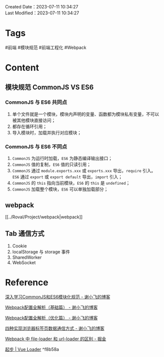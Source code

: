 Created Date：2023-07-11 10:34:27  
Last Modified：2023-07-11 10:34:27

# Tags

#前端 #模块规范 #前端工程化 #Webpack

# Content

## 模块规范 CommonJS VS ES6

### CommonJS 与 ES6 共同点

1. 单个文件就是一个模块，模块内声明的变量、函数都为模块私有变量，不可以被其他模块直接访问；
2. 都存在循环引用；
3. 导入模块时，加载并执行对应模块；

### CommonJS 与 ES6 不同点

1. `CommonJS` 为运行时加载，`ES6` 为静态编译输出接口；
2. `CommonJS` 值的复制，`ES6` 值的只读引用；
3. `CommonJS` 通过 `module.exports.xxx` 或 `exports.xxx` 导出，`require` 引入。`ES6` 通过 `export` 或 `export default` 导出，`import` 引入；
4. `CommonJS` 的 `this` 指向当前模块，`ES6` 的 `this` 是 `undefined`；
5. `CommonJS` 加载整个模块，`ES6` 可以单独加载部分；

## webpack

[[../Roval/Project/webpack|webpack]]

## Tab 通信方式

1. Cookie
2. localStorage 与 storage 事件
3. SharedWorker
4. WebSocket

# Reference

[深入学习CommonJS和ES6模块化规范 - 谢小飞的博客](https://xieyufei.com/2021/01/08/CommonJS-ES6.html)  

[Webpack配置全解析（基础篇） - 谢小飞的博客](https://xieyufei.com/2020/06/06/Webpack-Learned.html)  

[Webpack配置全解析（优化篇） - 谢小飞的博客](https://xieyufei.com/2020/07/30/Webpack-Optimize.html)  

[四种实现浏览器标签页数据通信方式 - 谢小飞的博客](https://xieyufei.com/2020/09/12/Tab-Communicate.html)  

[Webpack 中 file-loader 和 url-loader 的区别 - 掘金](https://juejin.cn/post/7000225935215558687)  

[起步 | Vue Loader](https://vue-loader.vuejs.org/zh/guide/) ^f8b58a
